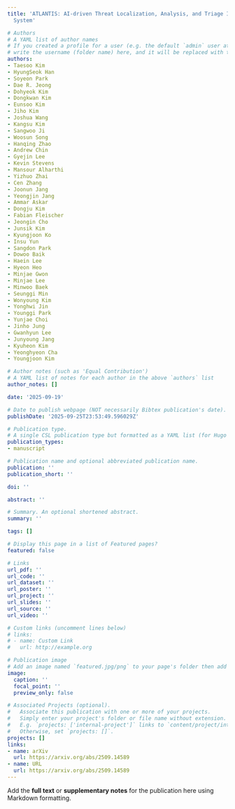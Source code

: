 ```yaml
---
title: 'ATLANTIS: AI-driven Threat Localization, Analysis, and Triage Intelligence
  System'

# Authors
# A YAML list of author names
# If you created a profile for a user (e.g. the default `admin` user at `content/authors/admin/`), 
# write the username (folder name) here, and it will be replaced with their full name and linked to their profile.
authors:
- Taesoo Kim
- HyungSeok Han
- Soyeon Park
- Dae R. Jeong
- Dohyeok Kim
- Dongkwan Kim
- Eunsoo Kim
- Jiho Kim
- Joshua Wang
- Kangsu Kim
- Sangwoo Ji
- Woosun Song
- Hanqing Zhao
- Andrew Chin
- Gyejin Lee
- Kevin Stevens
- Mansour Alharthi
- Yizhuo Zhai
- Cen Zhang
- Joonun Jang
- Yeongjin Jang
- Ammar Askar
- Dongju Kim
- Fabian Fleischer
- Jeongin Cho
- Junsik Kim
- Kyungjoon Ko
- Insu Yun
- Sangdon Park
- Dowoo Baik
- Haein Lee
- Hyeon Heo
- Minjae Gwon
- Minjae Lee
- Minwoo Baek
- Seunggi Min
- Wonyoung Kim
- Yonghwi Jin
- Younggi Park
- Yunjae Choi
- Jinho Jung
- Gwanhyun Lee
- Junyoung Jang
- Kyuheon Kim
- Yeonghyeon Cha
- Youngjoon Kim

# Author notes (such as 'Equal Contribution')
# A YAML list of notes for each author in the above `authors` list
author_notes: []

date: '2025-09-19'

# Date to publish webpage (NOT necessarily Bibtex publication's date).
publishDate: '2025-09-25T23:53:49.596029Z'

# Publication type.
# A single CSL publication type but formatted as a YAML list (for Hugo requirements).
publication_types:
- manuscript

# Publication name and optional abbreviated publication name.
publication: ''
publication_short: ''

doi: ''

abstract: ''

# Summary. An optional shortened abstract.
summary: ''

tags: []

# Display this page in a list of Featured pages?
featured: false

# Links
url_pdf: ''
url_code: ''
url_dataset: ''
url_poster: ''
url_project: ''
url_slides: ''
url_source: ''
url_video: ''

# Custom links (uncomment lines below)
# links:
# - name: Custom Link
#   url: http://example.org

# Publication image
# Add an image named `featured.jpg/png` to your page's folder then add a caption below.
image:
  caption: ''
  focal_point: ''
  preview_only: false

# Associated Projects (optional).
#   Associate this publication with one or more of your projects.
#   Simply enter your project's folder or file name without extension.
#   E.g. `projects: ['internal-project']` links to `content/project/internal-project/index.md`.
#   Otherwise, set `projects: []`.
projects: []
links:
- name: arXiv
  url: https://arxiv.org/abs/2509.14589
- name: URL
  url: https://arxiv.org/abs/2509.14589
---
```


Add the **full text** or **supplementary notes** for the publication here using Markdown formatting.
